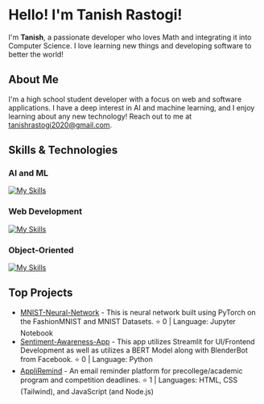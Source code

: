# Hello! I'm Tanish Rastogi!

I'm **Tanish**, a passionate developer who loves Math and integrating it into Computer Science. I love learning new things and developing software to better the world!

## About Me

I'm a high school student developer with a focus on web and software applications. I have a deep interest in AI and machine learning, and I enjoy learning about any new technology! Reach out to me at tanishrastogi2020@gmail.com.

## Skills & Technologies
### AI and ML
[![My Skills](https://skillicons.dev/icons?i=py,pytorch,sklearn,opencv&perline=8)](https://skillicons.dev)
### Web Development
[![My Skills](https://skillicons.dev/icons?i=html,css,js,nodejs,flask,firebase&perline=8)](https://skillicons.dev)
### Object-Oriented
[![My Skills](https://skillicons.dev/icons?i=java,cpp,raspberrypi,arduino,ros&perline=8)](https://skillicons.dev)

## Top Projects

- [MNIST-Neural-Network](https://github.com/codertanish/MNIST-Neural-Network) - This is neural network built using PyTorch on the FashionMNIST and MNIST Datasets. ⭐ 0 | Language: Jupyter Notebook
- [Sentiment-Awareness-App](https://github.com/codertanish/Sentiment-Awareness-App) - This app utilizes Streamlit for UI/Frontend Development as well as utilizes a BERT Model along with BlenderBot from Facebook. ⭐ 0 | Language: Python
- [AppliRemind]([https://github.com/codertanish/SchedulerPoweredByAI](https://github.com/codertanish/AppliRemind)) - An email reminder platform for precollege/academic program and competition deadlines. ⭐ 1 | Languages: HTML, CSS (Tailwind), and JavaScript (and Node.js)
